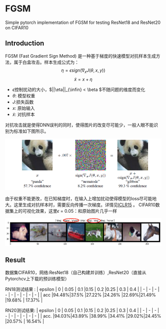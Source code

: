 # FGSM
Simple pytorch implementation of FGSM for testing ResNet18 and ResNet20 on CIFAR10

## Introduction
FGSM (Fast Gradient Sign Method) 是一种基于梯度的快速模型对抗样本生成方法，属于白盒攻击。样本生成公式为：
$$ \eta =   \epsilon sign( \nabla_x J(\theta,x,y) )$$ 
$$  \widetilde{x}  = x + \eta$$
- $\epsilon$控制扰动的大小，$||\eta||_{\infin} < \beta $不随问题的维度而变化
- $\theta$: 模型权重
- $J$:损失函数
- $x$: 原始输入
- $\widetilde{x}$: 对抗样本
  
对抗攻击就是使得DNN误判的同时，使得图片的改变尽可能少，一般人眼不能识别为标准如下图所示。

<img src = './fgsm.png'>

由于权重不能更改，在已知梯度时，在输入上增加扰动使得模型的loss尽可能地大。这里生成对抗样本时，需要反向传播一次梯度。详情见[ICLR15](https://arxiv.org/abs/1412.6572) 。
CIFAR10数据集上的可视化效果，这里$\epsilon$ = 0.05：和原始图片几乎一样

<img src = './adversarial.png'>

## Result
数据集CIFAR10，网络:ResNet18（自己构建并训练）,ResNet20（直接从Pytorchcv上下载的预训练模型）

RN18测试结果 :
| epsilon | 0    | 0.05 | 0.1    |0.15 | 0.2 |0.25    | 0.3     | 0.4   |
| -       |  -   | - |  -    |   - |  -  | -      | -       | -     |
| acc     |94.48%|37.5%  |27.22% |24.26% |22.69%|21.49%  |19.68%  | 17.37% |

RN20测试结果:
| epsilon | 0    | 0.05 | 0.1    |0.15 | 0.2 |0.25    | 0.3     | 0.4   |
| -       |  -   | - |  -    |   - |  -  | -      | -       | -     |
| acc.       |94.03%|43.89%  |38.99% |34.41% |29.02%|24.45%  |20.57%  | 16.54% |
